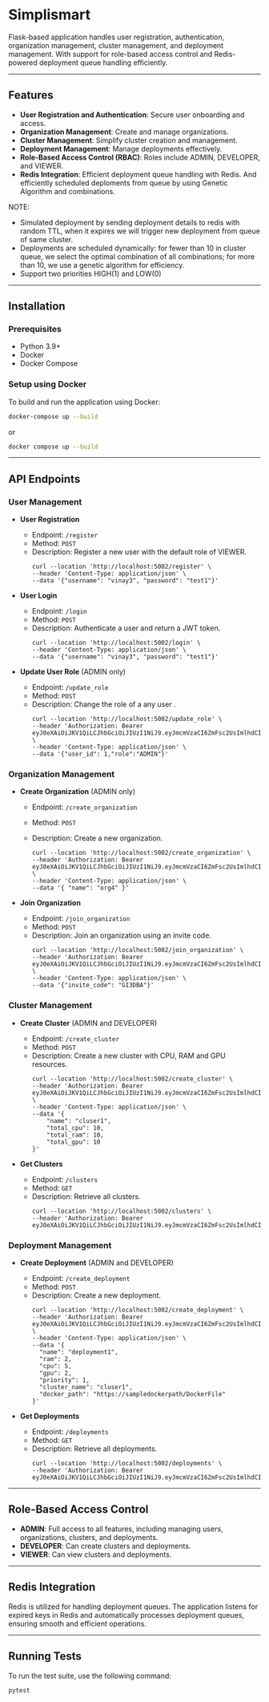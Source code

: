 # Simplismart

 Flask-based application handles user registration, authentication, organization management, cluster management, and deployment management. With support for role-based access control and Redis-powered deployment queue handling efficiently.

---

## Features
- **User Registration and Authentication**: Secure user onboarding and access.
- **Organization Management**: Create and manage organizations.
- **Cluster Management**: Simplify cluster creation and management.
- **Deployment Management**: Manage deployments effectively.
- **Role-Based Access Control (RBAC)**: Roles include ADMIN, DEVELOPER, and VIEWER.
- **Redis Integration**: Efficient deployment queue handling with Redis. And efficiently scheduled deploments from queue by using Genetic Algorithm and combinations.

NOTE: 
* Simulated deployment by sending deployment details to redis with random TTL, when it expires we will trigger new deployment from queue of same cluster.
* Deployments are scheduled dynamically: for fewer than 10 in cluster queue, we select the optimal combination of all combinations; for more than 10, we use a genetic algorithm for efficiency.
* Support two priorities HIGH(1) and LOW(0)

---

## Installation

### Prerequisites
- Python 3.9+
- Docker
- Docker Compose

### Setup using Docker
To build and run the application using Docker:
```bash
docker-compose up --build
```
or 
```bash
docker compose up --build
```
---

## API Endpoints

### User Management
- **User Registration**
  - Endpoint: `/register`
  - Method: `POST`
  - Description: Register a new user with the default role of VIEWER.
    ```
    curl --location 'http://localhost:5002/register' \
    --header 'Content-Type: application/json' \
    --data '{"username": "vinay3", "password": "test1"}'
    ```

- **User Login**
  - Endpoint: `/login`
  - Method: `POST`
  - Description: Authenticate a user and return a JWT token.
    ```
    curl --location 'http://localhost:5002/login' \
    --header 'Content-Type: application/json' \
    --data '{"username": "vinay3", "password": "test1"}'
    ```

- **Update User Role** (ADMIN only)
  - Endpoint: `/update_role`
  - Method: `POST`
  - Description: Change the role of a any user .
    ```
    curl --location 'http://localhost:5002/update_role' \
    --header 'Authorization: Bearer eyJ0eXAiOiJKV1QiLCJhbGciOiJIUzI1NiJ9.eyJmcmVzaCI6ZmFsc2UsImlhdCI6MTczNTQ5OTYyOCwianRpIjoiNjI3ZDA0YmItNTc0MS00M2QzLThkZmItMzFkMmY2YTE4MzYxIiwidHlwZSI6ImFjY2VzcyIsInN1YiI6MSwibmJmIjoxNzM1NDk5NjI4LCJleHAiOjE3NjcwMzU2Mjh9.TBP9OLG1vdwEkRNA1egKO_sg2hpOB1zD8FOdd73zNpw' \
    --header 'Content-Type: application/json' \
    --data '{"user_id": 1,"role":"ADMIN"}'
    ```

### Organization Management
- **Create Organization** (ADMIN only)
  - Endpoint: `/create_organization`
  - Method: `POST`
  - Description: Create a new organization.

    ```
    curl --location 'http://localhost:5002/create_organization' \
    --header 'Authorization: Bearer eyJ0eXAiOiJKV1QiLCJhbGciOiJIUzI1NiJ9.eyJmcmVzaCI6ZmFsc2UsImlhdCI6MTczNTQ5OTYyOCwianRpIjoiNjI3ZDA0YmItNTc0MS00M2QzLThkZmItMzFkMmY2YTE4MzYxIiwidHlwZSI6ImFjY2VzcyIsInN1YiI6MSwibmJmIjoxNzM1NDk5NjI4LCJleHAiOjE3NjcwMzU2Mjh9.TBP9OLG1vdwEkRNA1egKO_sg2hpOB1zD8FOdd73zNpw' \
    --header 'Content-Type: application/json' \
    --data '{ "name": "org4" }'
    ```
    
- **Join Organization**
  - Endpoint: `/join_organization`
  - Method: `POST`
  - Description: Join an organization using an invite code.
    ```
    curl --location 'http://localhost:5002/join_organization' \
    --header 'Authorization: Bearer eyJ0eXAiOiJKV1QiLCJhbGciOiJIUzI1NiJ9.eyJmcmVzaCI6ZmFsc2UsImlhdCI6MTczNTQ5OTYyOCwianRpIjoiNjI3ZDA0YmItNTc0MS00M2QzLThkZmItMzFkMmY2YTE4MzYxIiwidHlwZSI6ImFjY2VzcyIsInN1YiI6MSwibmJmIjoxNzM1NDk5NjI4LCJleHAiOjE3NjcwMzU2Mjh9.TBP9OLG1vdwEkRNA1egKO_sg2hpOB1zD8FOdd73zNpw' \
    --header 'Content-Type: application/json' \
    --data '{"invite_code": "GI3DBA"}'
    ```

### Cluster Management
- **Create Cluster** (ADMIN and DEVELOPER)
  - Endpoint: `/create_cluster`
  - Method: `POST`
  - Description: Create a new cluster with CPU, RAM and GPU resources.
    ```
    curl --location 'http://localhost:5002/create_cluster' \
    --header 'Authorization: Bearer eyJ0eXAiOiJKV1QiLCJhbGciOiJIUzI1NiJ9.eyJmcmVzaCI6ZmFsc2UsImlhdCI6MTczNTQ5OTYyOCwianRpIjoiNjI3ZDA0YmItNTc0MS00M2QzLThkZmItMzFkMmY2YTE4MzYxIiwidHlwZSI6ImFjY2VzcyIsInN1YiI6MSwibmJmIjoxNzM1NDk5NjI4LCJleHAiOjE3NjcwMzU2Mjh9.TBP9OLG1vdwEkRNA1egKO_sg2hpOB1zD8FOdd73zNpw' \
    --header 'Content-Type: application/json' \
    --data '{
        "name": "cluser1",
        "total_cpu": 10,
        "total_ram": 10,
        "total_gpu": 10
    }'
    ```

- **Get Clusters**
  - Endpoint: `/clusters`
  - Method: `GET`
  - Description: Retrieve all clusters.
    ```
    curl --location 'http://localhost:5002/clusters' \
    --header 'Authorization: Bearer eyJ0eXAiOiJKV1QiLCJhbGciOiJIUzI1NiJ9.eyJmcmVzaCI6ZmFsc2UsImlhdCI6MTczNTQ5OTYyOCwianRpIjoiNjI3ZDA0YmItNTc0MS00M2QzLThkZmItMzFkMmY2YTE4MzYxIiwidHlwZSI6ImFjY2VzcyIsInN1YiI6MSwibmJmIjoxNzM1NDk5NjI4LCJleHAiOjE3NjcwMzU2Mjh9.TBP9OLG1vdwEkRNA1egKO_sg2hpOB1zD8FOdd73zNpw'
    ```


### Deployment Management
- **Create Deployment** (ADMIN and DEVELOPER)
  - Endpoint: `/create_deployment`
  - Method: `POST`
  - Description: Create a new deployment.
      ```
      curl --location 'http://localhost:5002/create_deployment' \
      --header 'Authorization: Bearer eyJ0eXAiOiJKV1QiLCJhbGciOiJIUzI1NiJ9.eyJmcmVzaCI6ZmFsc2UsImlhdCI6MTczNTQ5OTYyOCwianRpIjoiNjI3ZDA0YmItNTc0MS00M2QzLThkZmItMzFkMmY2YTE4MzYxIiwidHlwZSI6ImFjY2VzcyIsInN1YiI6MSwibmJmIjoxNzM1NDk5NjI4LCJleHAiOjE3NjcwMzU2Mjh9.TBP9OLG1vdwEkRNA1egKO_sg2hpOB1zD8FOdd73zNpw' \
      --header 'Content-Type: application/json' \
      --data '{
        "name": "deployment1",
        "ram": 2,
        "cpu": 5,
        "gpu": 2,
        "priority": 1,
        "cluster_name": "cluser1",
        "docker_path": "https://sampledockerpath/DockerFile"
      }'
      ```

- **Get Deployments**
  - Endpoint: `/deployments`
  - Method: `GET`
  - Description: Retrieve all deployments.
    ```
    curl --location 'http://localhost:5002/deployments' \
    --header 'Authorization: Bearer eyJ0eXAiOiJKV1QiLCJhbGciOiJIUzI1NiJ9.eyJmcmVzaCI6ZmFsc2UsImlhdCI6MTczNTQ5OTYyOCwianRpIjoiNjI3ZDA0YmItNTc0MS00M2QzLThkZmItMzFkMmY2YTE4MzYxIiwidHlwZSI6ImFjY2VzcyIsInN1YiI6MSwibmJmIjoxNzM1NDk5NjI4LCJleHAiOjE3NjcwMzU2Mjh9.TBP9OLG1vdwEkRNA1egKO_sg2hpOB1zD8FOdd73zNpw'
    ```

---

## Role-Based Access Control
- **ADMIN**: Full access to all features, including managing users, organizations, clusters, and deployments.
- **DEVELOPER**: Can create clusters and deployments.
- **VIEWER**: Can view clusters and deployments.

---

## Redis Integration
Redis is utilized for handling deployment queues. The application listens for expired keys in Redis and automatically processes deployment queues, ensuring smooth and efficient operations.

---

## Running Tests
To run the test suite, use the following command:
```bash
pytest
```
